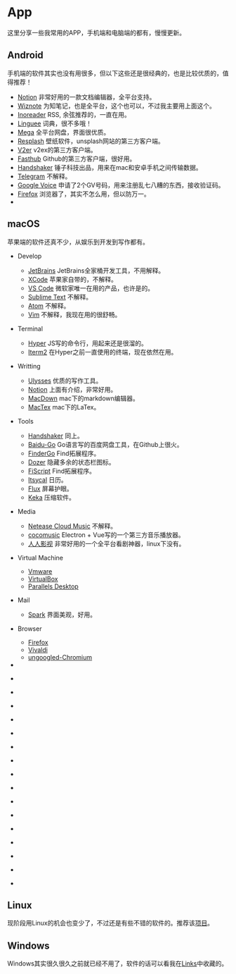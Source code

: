 # App

这里分享一些我常用的APP，手机端和电脑端的都有，慢慢更新。


## Android

手机端的软件其实也没有用很多，但以下这些还是很经典的，也是比较优质的，值得推荐！

- [Notion]() 非常好用的一款文档编辑器，全平台支持。
- [Wiznote]() 为知笔记，也是全平台，这个也可以，不过我主要用上面这个。
- [Inoreader]() RSS, 余弦推荐的，一直在用。
- [Linguee]() 词典，很不多哦！
- [Mega]() 全平台网盘，界面很优质。
- [Resplash]() 壁纸软件，unsplash网站的第三方客户端。
- [V2er]() v2ex的第三方客户端。
- [Fasthub]() Github的第三方客户端，很好用。
- [Handshaker]() 锤子科技出品，用来在mac和安卓手机之间传输数据。
- [Telegram]() 不解释。
- [Google Voice]() 申请了2个GV号码，用来注册乱七八糟的东西，接收验证码。
- [Firefox]() 浏览器了，其实不怎么用，但以防万一。
- []()


## macOS

苹果端的软件还真不少，从娱乐到开发到写作都有。

- Develop
    - [JetBrains]() JetBrains全家桶开发工具，不用解释。
    - [XCode]() 苹果家自带的，不解释。
    - [VS Code]() 微软家唯一在用的产品，也许是的。
    - [Sublime Text]() 不解释。
    - [Atom]() 不解释。
    - [Vim]() 不解释，我现在用的很舒畅。

- Terminal
    - [Hyper]() JS写的命令行，用起来还是很溜的。
    - [Iterm2]() 在Hyper之前一直使用的终端，现在依然在用。

- Writting    
    - [Ulysses]() 优质的写作工具。
    - [Notion]() 上面有介绍，非常好用。
    - [MacDown]() mac下的markdown编辑器。
    - [MacTex]() mac下的LaTex。

- Tools 
    - [Handshaker]() 同上。
    - [Baidu-Go]() Go语言写的百度网盘工具，在Github上很火。
    - [FinderGo]() Find拓展程序。
    - [Dozer]() 隐藏多余的状态栏图标。
    - [FiScript]() Find拓展程序。
    - [Itsycal]() 日历。
    - [Flux]() 屏幕护眼。
    - [Keka]() 压缩软件。

- Media
    - [Netease Cloud Music]() 不解释。
    - [cocomusic]() Electron + Vue写的一个第三方音乐播放器。
    - [人人影视]() 非常好用的一个全平台看剧神器，linux下没有。

- Virtual Machine
    - [Vmware]() 
    - [VirtualBox]()
    - [Parallels Desktop]()

- Mail
    - [Spark]() 界面美观，好用。

- Browser
    - [Firefox]()
    - [Vivaldi]() 
    - [ungoogled-Chromium]()

- 
- []()
- []()
- []()
- []()
- []()
- []()
- []()
- []()
- []()
- []()
- []()
- []()
- []()
- []()
- []()
- []()


## Linux

现阶段用Linux的机会也变少了，不过还是有些不错的软件的。推荐该[项目](https://github.com/luongvo209/Awesome-Linux-Software)。


## Windows

Windows其实很久很久之前就已经不用了，软件的话可以看我在[Links](https://github.com/i0Ek3/Links#windows-software)中收藏的。



